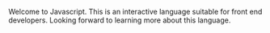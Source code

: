 Welcome to Javascript. This is an interactive language suitable for front end developers. Looking forward to learning more about this language.
